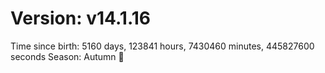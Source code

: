 # Version: v14.1.16
Time since birth: 5160 days, 123841 hours, 7430460 minutes, 445827600 seconds
Season: Autumn 🍁
